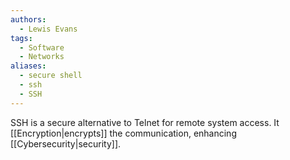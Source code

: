 ```yaml
---
authors: 
  - Lewis Evans
tags:
  - Software
  - Networks
aliases:
  - secure shell
  - ssh
  - SSH
---
```

SSH is a secure alternative to Telnet for remote system access. It [[Encryption|encrypts]] the communication, enhancing [[Cybersecurity|security]].
